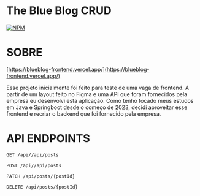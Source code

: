 # The Blue Blog CRUD
[![NPM](https://img.shields.io/npm/l/react)](https://github.com/ricardiobraga/blueblog-frontend/blob/main/LICENSE.md) 

# SOBRE

[https://blueblog-frontend.vercel.app/](https://blueblog-frontend.vercel.app/)

Esse projeto inicialmente foi feito para teste de uma vaga de frontend. A partir de um layout feito no Figma e uma API que foram fornecidos pela empresa eu desenvolvi esta aplicação.
Como tenho focado meus estudos em Java e Springboot desde o começo de 2023, decidi aproveitar esse frontend e recriar o backend que foi fornecido pela empresa.

# API ENDPOINTS
```
GET /api//api/posts

POST /api//api/posts

PATCH /api/posts/{postId}

DELETE /api/posts/{postId}
```